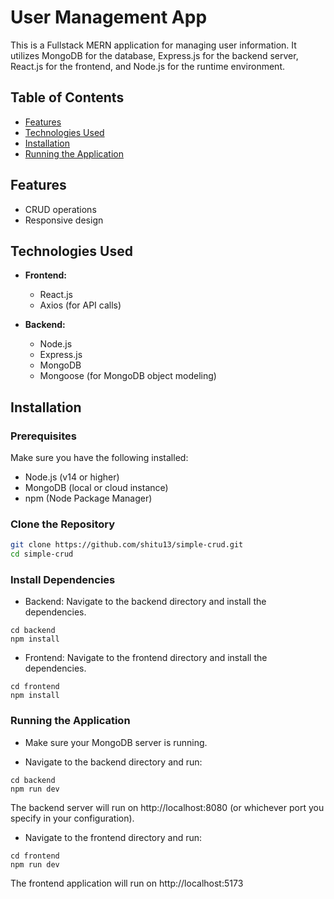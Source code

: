 # User Management App

This is a Fullstack MERN application for managing user information. It utilizes MongoDB for the database, Express.js for the backend server, React.js for the frontend, and Node.js for the runtime environment.

## Table of Contents

- [Features](#features)
- [Technologies Used](#technologies-used)
- [Installation](#installation)
- [Running the Application](#running-the-application)

## Features

- CRUD operations
- Responsive design

## Technologies Used

- **Frontend:**
  - React.js
  - Axios (for API calls)

- **Backend:**
  - Node.js
  - Express.js
  - MongoDB
  - Mongoose (for MongoDB object modeling)

## Installation

### Prerequisites

Make sure you have the following installed:

- Node.js (v14 or higher)
- MongoDB (local or cloud instance)
- npm (Node Package Manager)

### Clone the Repository

```bash
git clone https://github.com/shitu13/simple-crud.git
cd simple-crud
```
### Install Dependencies

- Backend: Navigate to the backend directory and install the dependencies.

```
cd backend
npm install
```
- Frontend: Navigate to the frontend directory and install the dependencies.

```
cd frontend
npm install
```

### Running the Application
- Make sure your MongoDB server is running.

- Navigate to the backend directory and run:
```
cd backend
npm run dev
```
The backend server will run on http://localhost:8080 (or whichever port you specify in your configuration).

- Navigate to the frontend directory and run:
```
cd frontend
npm run dev
```
The frontend application will run on http://localhost:5173

